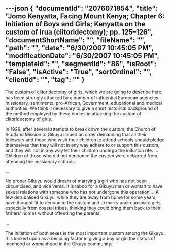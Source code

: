 ---json
{
  "documentId": "2076071854",
  "title": "Jomo Kenyatta, Facing Mount Kenya; Chapter 6: Initiation of Boys and Girls; Kenyatta on the custom of irua (clitoridectomy); pp. 125–126",
  "documentShortName": "",
  "fileName": "",
  "path": "",
  "date": "6/30/2007 10:45:05 PM",
  "modificationDate": "6/30/2007 10:45:05 PM",
  "templateId": "",
  "segmentId": "86",
  "isRoot": "False",
  "isActive": "True",
  "sortOrdinal": "",
  "clientId": "",
  "tag": ""
}
---

The custom of clitoridectomy of girls, which we are going to describe here, has been strongly attacked by a number of influential European agencies—missionary, sentimental pro-African, Government, educational and medical authorities. We think it necessary to give a short historical background of the method employed by these bodies in attacking the custom of clitoridectomy of girls.

In 1929, after several attempts to break down the custom, the Church of Scotland Mission to Gikuyu issued an order demanding that all their followers and those who wish their children to attend schools should pledge themselves that they will not in any way adhere to or support this custom, and they will not in any way let their children undergo the initiation rite. …Children of those who did not denounce the custom were debarred from attending the missionary schools.

…

No proper Gikuyu would dream of marrying a girl who has not been circumcised, and vice versa. It is taboo for a Gikuyu man or woman to have sexual relations with someone who has not undergone this operation. …A few detribalised Gikuyu, while they are away from home for some years, have thought fit to denounce the custom and to marry uncircumcised girls, especially from coastal tribes, thinking they could bring them back to their fathers’ homes without offending the parents.

…

The initiation of both sexes is the most important custom among the Gikuyu. It is looked upon as a deciding factor in giving a boy or girl the status of manhood or womanhood in the Gikuyu community.
